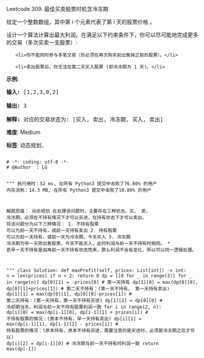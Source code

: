 Leetcode 309. 最佳买卖股票时机含冷冻期
<p>给定一个整数数组，其中第<em>&nbsp;i</em>&nbsp;个元素代表了第&nbsp;<em>i</em>&nbsp;天的股票价格 。​</p>


<p>设计一个算法计算出最大利润。在满足以下约束条件下，你可以尽可能地完成更多的交易（多次买卖一支股票）:</p>



<ul>

	<li>你不能同时参与多笔交易（你必须在再次购买前出售掉之前的股票）。</li>

	<li>卖出股票后，你无法在第二天买入股票 (即冷冻期为 1 天)。</li>

</ul>



<p><strong>示例:</strong></p>



<pre><strong>输入:</strong> [1,2,3,0,2]

<strong>输出: </strong>3 

<strong>解释:</strong> 对应的交易状态为: [买入, 卖出, 冷冻期, 买入, 卖出]</pre>





 **难度**: Medium



 **标签**: 动态规划、 





<div class="hcb_wrap">
<pre class="prism undefined-numbers lang-python" data-lang="Python"><code>
# -*- coding: utf-8 -*-
# @Author  : LG

"""
执行用时：52 ms, 在所有 Python3 提交中击败了76.60% 的用户
内存消耗：14.3 MB, 在所有 Python3 提交中击败了10.86% 的用户

解题思路：
    动态规划
    在处理该问题时，主要存在三种状态，买， 卖， 冷冻期。必须在不持有情况下才可以买进，在持有状态下才可以卖出。
    将该问题分为以下三种情况：
        1. 不持有股票
            可以为前一天不持有，或前一天持有卖出
        2. 持有股票
            可以为前一天持有，或前一天为冷冻期，今天买入
        3. 冷冻期
            冷冻期为早一天刚出售股票，今天不能买入，此时利润与前一天不持有时相同。
                * 若早一天不持有是由再前一天不持有状态而来，那么利润不会有变化，所以可以同一逻辑处理。

"""
class Solution:
    def maxProfit(self, prices: List[int]) -> int:
        n = len(prices)
        if n < 2:
            return 0
        dp = [[0 for _ in range(3)] for _ in range(n)]
        dp[0][1] = -prices[0]               # 第一天持有
        dp[1][0] = max(dp[0][0], dp[0][1]+prices[1])    # 第二天不持有：(第一天不持有， 第一天持有卖出)
        dp[1][1] = max(dp[0][1], dp[0][0]-prices[1])    # 第二天持有：(第一天持有，第一天不持有买进)
        dp[1][2] = dp[0][0]                             # 冷却期当天，利润与前一天不持有股票利润一致
        for i in range(2, n):
            dp[i][0] = max(dp[i-1][0], dp[i-1][1] + prices[i])      # 不持有股票的情况：(原本不持有，早一天持有卖出)
            dp[i][1] = max(dp[i-1][1], dp[i-1][2] - prices[i])      # 持有股票的情况：(原本持有，原本不持有买进，需要注意的是买进时，必须是冷冻期之后才可以)
            dp[i][2] = dp[i-1][0]                                   # 冷冻期与前一天不持有时利润一致
        return max(dp[-1])
</code></pre></div>
